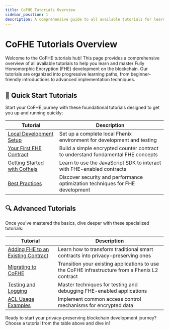 ```yaml
---
title: CoFHE Tutorials Overview
sidebar_position: 1
description: A comprehensive guide to all available tutorials for learning and mastering CoFHE
---
```


# CoFHE Tutorials Overview

Welcome to the CoFHE tutorials hub! This page provides a comprehensive overview of all available tutorials to help you learn and master Fully Homomorphic Encryption (FHE) development on the blockchain. Our tutorials are organized into progressive learning paths, from beginner-friendly introductions to advanced implementation techniques.

## 🚀 Quick Start Tutorials

Start your CoFHE journey with these foundational tutorials designed to get you up and running quickly:

| Tutorial | Description |
|----------|-------------|
| [Local Development Setup](/docs/devdocs/quick-start/local-development) | Set up a complete local Fhenix environment for development and testing |
| [Your First FHE Contract](/docs/devdocs/quick-start/Your-First-FHE-Contract) | Build a simple encrypted counter contract to understand fundamental FHE concepts |
| [Getting Started with Cofhejs](/docs/devdocs/quick-start/getting-started) | Learn to use the JavaScript SDK to interact with FHE-enabled contracts |
| [Best Practices](/docs/devdocs/quick-start/best-practices) | Discover security and performance optimization techniques for FHE development |

## 🔍 Advanced Tutorials

Once you've mastered the basics, dive deeper with these specialized tutorials:

| Tutorial | Description |
|----------|-------------|
| [Adding FHE to an Existing Contract](/docs/devdocs/tutorials/adding-FHE-to-existing-contract) | Learn how to transform traditional smart contracts into privacy-preserving ones |
| [Migrating to CoFHE](/docs/devdocs/tutorials/migrating-to-cofhe) | Transition your existing applications to use the CoFHE infrastructure from a Fhenix L2 contract |
| [Testing and Logging](/docs/devdocs/tutorials/testing-logging) | Master techniques for testing and debugging FHE-enabled applications |
| [ACL Usage Examples](/docs/devdocs/tutorials/acl-usage-examples) | Implement common access control mechanisms for encrypted data |

Ready to start your privacy-preserving blockchain development journey? Choose a tutorial from the table above and dive in!
